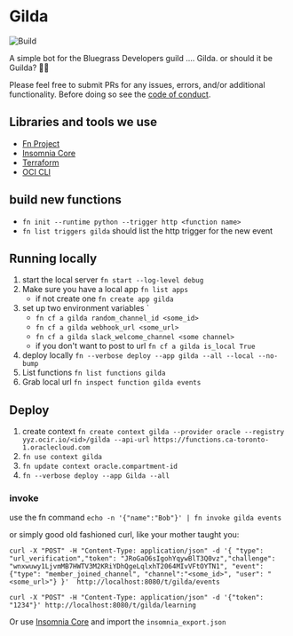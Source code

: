 # Gilda

![Build](https://github.com/bluegrass-devs/Gilda/workflows/Python%20package/badge.svg?branch=master)

A simple bot for the Bluegrass Developers guild .... Gilda. or should it be Guilda? 🤷‍♂️

Please feel free to submit PRs for any issues, errors, and/or additional functionality. Before doing so see the [code of conduct](CODE_OF_CONDUCT.md).

## Libraries and tools we use

* [Fn Project](https://fnproject.io/tutorials/python/intro/)
* [Insomnia Core](https://insomnia.rest/)
* [Terraform](https://www.terraform.io/intro/index.html)
* [OCI CLI](https://docs.cloud.oracle.com/en-us/iaas/Content/API/SDKDocs/cliinstall.htm)

## build new functions

* `fn init --runtime python --trigger http <function name>`
* `fn list triggers gilda` should list the http trigger for the new event

## Running locally

1. start the local server `fn start --log-level debug`
1. Make sure you have a local app `fn list apps`
    * if not create one `fn create app gilda`
1. set up two environment variables `
    * `fn cf a gilda random_channel_id <some_id>`
    * `fn cf a gilda webhook_url <some_url>`
    * `fn cf a gilda slack_welcome_channel <some channel>`
    * if you don't want to post to url `fn cf a gilda is_local True`
1. deploy locally `fn --verbose deploy --app gilda --all --local --no-bump`
1. List functions `fn list functions gilda`
1. Grab local url `fn inspect function gilda events`

## Deploy

1. create context `fn create context gilda --provider oracle --registry yyz.ocir.io/<id>/gilda --api-url https://functions.ca-toronto-1.oraclecloud.com`
1. `fn use context gilda `
1. `fn update context oracle.compartment-id`
1. `fn --verbose deploy --app Gilda --all`

### invoke

use the fn command `echo -n '{"name":"Bob"}' | fn invoke gilda events`

or simply good old fashioned curl, like your mother taught you:
```
curl -X "POST" -H "Content-Type: application/json" -d '{ "type": "url_verification","token": "JRoGaO6sIgohYqywBlT3Q0vz","challenge": "wnxwuwy1LjvmMB7HWTV3M2KRiYDhQgeLqlxhT2064MIvVFtOYTN1", "event": {"type": "member_joined_channel", "channel":"<some_id>", "user": "<some_url>"} }'  http://localhost:8080/t/gilda/events

curl -X "POST" -H "Content-Type: application/json" -d '{"token": "1234"}' http://localhost:8080/t/gilda/learning
```

Or use [Insomnia Core](https://insomnia.rest/) and import the `insomnia_export.json`
